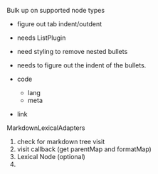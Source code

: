 Bulk up on supported node types

- figure out tab indent/outdent
- needs ListPlugin
- need styling to remove nested bullets
- needs to figure out the indent of the bullets.

- code
    - lang
    - meta
- link

MarkdownLexicalAdapters

1. check for markdown tree visit
2. visit callback (get parentMap and formatMap)
3. Lexical Node (optional)
4. 
